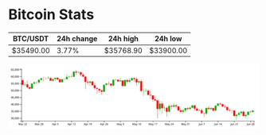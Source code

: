 # Bitcoin Stats

BTC/USDT|24h change|24h high|24h low|
|---|---|---|---|
|$35490.00|3.77%|$35768.90|$33900.00|

<img src="./chart.svg">
